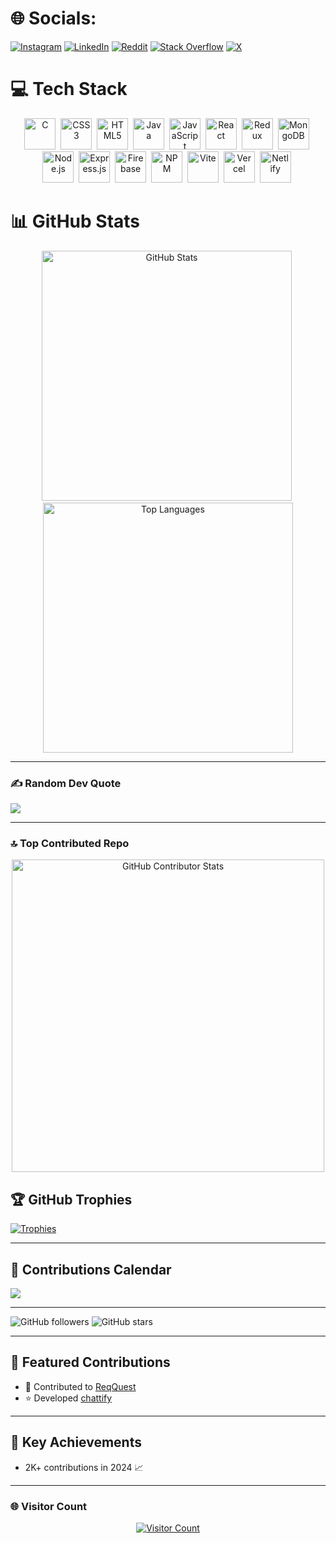 
# 🌐 Socials:
[![Instagram](https://img.shields.io/badge/Instagram-%23E4405F.svg?logo=Instagram&logoColor=white)](https://instagram.com/nyx_jitt) 
[![LinkedIn](https://img.shields.io/badge/LinkedIn-%230077B5.svg?logo=linkedin&logoColor=white)](https://linkedin.com/in/swaranjit-banerjee-7470032b6) 
[![Reddit](https://img.shields.io/badge/Reddit-%23FF4500.svg?logo=Reddit&logoColor=white)](https://reddit.com/user/Zealousideal-Dig6974) 
[![Stack Overflow](https://img.shields.io/badge/-Stackoverflow-FE7A16?logo=stack-overflow&logoColor=white)](https://stackoverflow.com/users/22431973/swaranjit-banerjee) 
[![X](https://img.shields.io/badge/X-%23000000.svg?logo=X&logoColor=white)](https://x.com/nyx_jitt)

# 💻 Tech Stack
<p align="center">
  <img src="https://cdn.jsdelivr.net/gh/devicons/devicon/icons/c/c-original.svg" title="C" alt="C" width="50" height="50"/>&nbsp;
  <img src="https://cdn.jsdelivr.net/gh/devicons/devicon/icons/css3/css3-original.svg" title="CSS3" alt="CSS3" width="50" height="50"/>&nbsp;
  <img src="https://cdn.jsdelivr.net/gh/devicons/devicon/icons/html5/html5-original.svg" title="HTML5" alt="HTML5" width="50" height="50"/>&nbsp;
  <img src="https://cdn.jsdelivr.net/gh/devicons/devicon/icons/java/java-original.svg" title="Java" alt="Java" width="50" height="50"/>&nbsp;
  <img src="https://cdn.jsdelivr.net/gh/devicons/devicon/icons/javascript/javascript-original.svg" title="JavaScript" alt="JavaScript" width="50" height="50"/>&nbsp;
  <img src="https://cdn.jsdelivr.net/gh/devicons/devicon/icons/react/react-original.svg" title="React" alt="React" width="50" height="50"/>&nbsp;
  <img src="https://cdn.jsdelivr.net/gh/devicons/devicon/icons/redux/redux-original.svg" title="Redux" alt="Redux" width="50" height="50"/>&nbsp;
  <img src="https://cdn.jsdelivr.net/gh/devicons/devicon/icons/mongodb/mongodb-original.svg" title="MongoDB" alt="MongoDB" width="50" height="50"/>&nbsp;
  <img src="https://cdn.jsdelivr.net/gh/devicons/devicon/icons/nodejs/nodejs-original.svg" title="Node.js" alt="Node.js" width="50" height="50"/>&nbsp;
  <img src="https://cdn.jsdelivr.net/gh/devicons/devicon/icons/express/express-original-wordmark.svg" title="Express.js" alt="Express.js" width="50" height="50"/>&nbsp;
  <img src="https://cdn.jsdelivr.net/gh/devicons/devicon/icons/firebase/firebase-plain.svg" title="Firebase" alt="Firebase" width="50" height="50"/>&nbsp;
  <img src="https://cdn.jsdelivr.net/gh/devicons/devicon/icons/npm/npm-original-wordmark.svg" title="NPM" alt="NPM" width="50" height="50"/>&nbsp;
  <img src="https://cdn.jsdelivr.net/gh/devicons/devicon/icons/vite/vite-original.svg" title="Vite" alt="Vite" width="50" height="50"/>&nbsp;
  <img src="https://cdn.jsdelivr.net/gh/devicons/devicon/icons/vercel/vercel-original.svg" title="Vercel" alt="Vercel" width="50" height="50"/>&nbsp;
  <img src="https://cdn.jsdelivr.net/gh/devicons/devicon/icons/netlify/netlify-original.svg" title="Netlify" alt="Netlify" width="50" height="50"/>&nbsp;
</p>

# 📊 GitHub Stats
<p align="center">
  <img src="https://github-readme-stats.vercel.app/api?username=devswaranjit-codes&show_icons=true&theme=radical" alt="GitHub Stats" width="400"/>&nbsp;
  <img src="https://github-readme-stats.vercel.app/api/top-langs/?username=devswaranjit-codes&layout=compact&theme=radical" alt="Top Languages" width="400"/>
</p>

---
### ✍️ Random Dev Quote
![](https://quotes-github-readme.vercel.app/api?type=horizontal&theme=radical)

---

### 🔝 Top Contributed Repo
<p align="center">
  <img src="https://github-contributor-stats.vercel.app/api?username=devswaranjit-codes&limit=5&theme=merko&combine_all_yearly_contributions=true" alt="GitHub Contributor Stats" width="500"/>
</p>

## 🏆 GitHub Trophies
[![Trophies](https://github-profile-trophy.vercel.app/?username=devswaranjit-codes&theme=radical&no-frame=true&no-bg=true&margin-w=4)](https://github.com/ryo-ma/github-profile-trophy)

---
## 📆 Contributions Calendar
![](https://github-profile-summary-cards.vercel.app/api/cards/productive-time?username=devswaranjit-codes&theme=radical&utcOffset=5)

---
![GitHub followers](https://img.shields.io/github/followers/devswaranjit-codes?label=Follow&style=social)
![GitHub stars](https://img.shields.io/github/stars/devswaranjit-codes?style=social)

---

## 🌟 Featured Contributions
* 🚀 Contributed to [ReqQuest](https://github.com/blackXploit-404/ReqQuest)
* ⭐️ Developed [chattify](https://github.com/devswaranjit-codes/chat-application)

---

## 🎯 Key Achievements
* 2K+ contributions in 2024 📈

---
### 🌐 Visitor Count
<p align="center">
  <a href="https://visitcount.itsvg.in">
    <img src="https://visitcount.itsvg.in/api?id=devswaranjit-codes&icon=0&color=0" alt="Visitor Count"/>
  </a>
</p>
